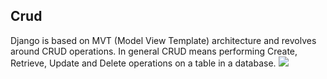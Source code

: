 ## Crud
Django is based on MVT (Model View Template) architecture and revolves around CRUD operations. In general CRUD means performing Create, Retrieve, Update and Delete operations on a table in a database.
![](https://github.com/lavanya-Mercy/Crud/blob/master/curddd.jpg) 


